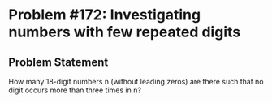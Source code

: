 # Problem #172: Investigating numbers with few repeated digits 

## Problem Statement 

How many 18-digit numbers n (without leading zeros) are there such that no digit occurs more than three times in n?
